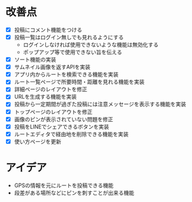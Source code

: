 # 改善点
- [x] 投稿にコメント機能をつける
- [x] 投稿一覧はログイン無しでも見れるようにする
  - ログインしなければ使用できないような機能は無効化する
  - ポップアップ等で使用できない旨を伝える
- [x] ソート機能の実装
- [x] サムネイル画像を返すAPIを実装
- [x] アプリ内からルートを検索できる機能を実装
- [x] ルート一覧ページで所要時間・距離を見れる機能を実装
- [x] 詳細ページのレイアウトを修正
- [x] URLを生成する機能を実装
- [x] 投稿から一定期間が過ぎた投稿には注意メッセージを表示する機能を実装
- [x] トップページのレイアウトを修正
- [x] 画像のピンが表示されていない問題を修正
- [x] 投稿をLINEでシェアできるボタンを実装
- [x] ルートエディタで経由地を削除できる機能を実装
- [x] 使い方ページを更新

# アイデア
- GPSの情報を元にルートを投稿できる機能
- 段差がある場所などにピンを刺すことが出来る機能